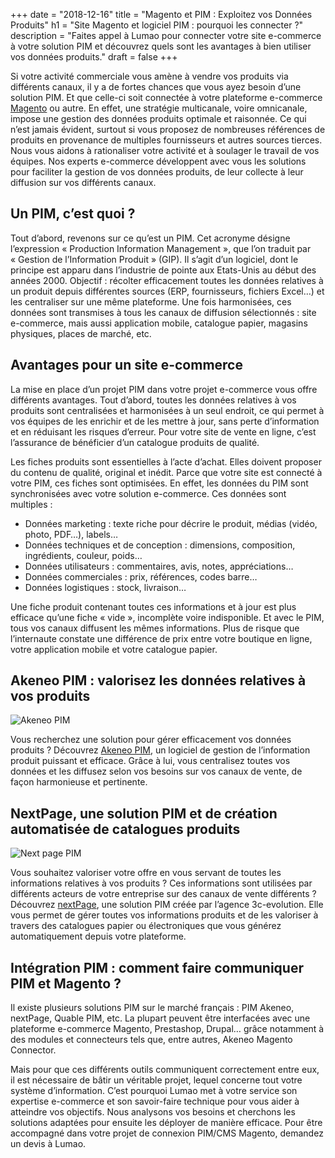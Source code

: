 +++
date = "2018-12-16"
title = "Magento et PIM : Exploitez vos Données Produits"
h1 = "Site Magento et logiciel PIM : pourquoi les connecter ?"
description = "Faites appel à Lumao pour connecter votre site e-commerce à votre solution PIM et découvrez quels sont les avantages à bien utiliser vos données produits."
draft = false
+++

Si votre activité commerciale vous amène à vendre vos produits via différents canaux, il y a de fortes
chances que vous ayez besoin d’une solution PIM. Et que celle-ci soit connectée à votre plateforme
e-commerce [Magento](/ecommerce/cms/magento/) ou autre. En effet, une stratégie multicanale, voire omnicanale, impose une
gestion des données produits optimale et raisonnée. Ce qui n’est jamais évident, surtout si vous
proposez de nombreuses références de produits en provenance de multiples fournisseurs et autres
sources tierces. Nous vous aidons à rationaliser votre activité et à soulager le travail de vos équipes.
Nos experts e-commerce développent avec vous les solutions pour faciliter la gestion de vos données
produits, de leur collecte à leur diffusion sur vos différents canaux.

## Un PIM, c’est quoi ?

Tout d’abord, revenons sur ce qu’est un PIM. Cet acronyme désigne l’expression « Production
Information Management », que l’on traduit par « Gestion de l’Information Produit » (GIP). Il s’agit
d’un logiciel, dont le principe est apparu dans l’industrie de pointe aux Etats-Unis au début des
années 2000. Objectif : récolter efficacement toutes les données relatives à un produit depuis
différentes sources (ERP, fournisseurs, fichiers Excel…) et les centraliser sur une même plateforme.
Une fois harmonisées, ces données sont transmises à tous les canaux de diffusion sélectionnés : site
e-commerce, mais aussi application mobile, catalogue papier, magasins physiques, places de marché,
etc.

## Avantages pour un site e-commerce

La mise en place d’un projet PIM dans votre projet e-commerce vous offre différents avantages. Tout
d’abord, toutes les données relatives à vos produits sont centralisées et harmonisées à un seul
endroit, ce qui permet à vos équipes de les enrichir et de les mettre à jour, sans perte d’information
et en réduisant les risques d’erreur. Pour votre site de vente en ligne, c’est l’assurance de bénéficier
d’un catalogue produits de qualité.

Les fiches produits sont essentielles à l’acte d’achat. Elles doivent proposer du contenu de qualité,
original et inédit. Parce que votre site est connecté à votre PIM, ces fiches sont optimisées. En effet,
les données du PIM sont synchronisées avec votre solution e-commerce. Ces données sont
multiples :

- Données marketing : texte riche pour décrire le produit, médias (vidéo, photo, PDF…),
labels…
- Données techniques et de conception : dimensions, composition, ingrédients, couleur,
poids…
- Données utilisateurs : commentaires, avis, notes, appréciations…
- Données commerciales : prix, références, codes barre…
- Données logistiques : stock, livraison…

Une fiche produit contenant toutes ces informations et à jour est plus efficace qu’une fiche « vide »,
incomplète voire indisponible. Et avec le PIM, tous vos canaux diffusent les mêmes informations. Plus
de risque que l’internaute constate une différence de prix entre votre boutique en ligne, votre
application mobile et votre catalogue papier.

## Akeneo PIM : valorisez les données relatives à vos produits

<img class="animate zoomIn margin-auto" src="/images/pim/Logo_akeneo.png" alt="Akeneo PIM" />

Vous recherchez une solution pour gérer efficacement vos données produits ? Découvrez [Akeneo PIM](/ecommerce/cms/magento/pim/akeneo/), un logiciel de gestion de l’information produit puissant et efficace. Grâce à lui, vous centralisez toutes vos données et les diffusez selon vos besoins sur vos canaux de vente, de façon harmonieuse et pertinente. 

## NextPage, une solution PIM et de création automatisée de catalogues produits

<img class="animate zoomIn margin-auto" src="/images/pim/nextpage-pim.png" alt="Next page PIM" />

Vous souhaitez valoriser votre offre en vous servant de toutes les informations relatives à vos produits ? Ces informations sont utilisées par différents acteurs de votre entreprise sur des canaux de vente différents ? Découvrez [nextPage](/ecommerce/cms/magento/pim/nextpage/), une solution PIM créée par l’agence 3c-evolution. Elle vous permet de gérer toutes vos informations produits et de les valoriser à travers des catalogues papier ou électroniques que vous générez automatiquement depuis votre plateforme.

## Intégration PIM : comment faire communiquer PIM et Magento ?

Il existe plusieurs solutions PIM sur le marché français : PIM Akeneo, nextPage, Quable PIM, etc. La
plupart peuvent être interfacées avec une plateforme e-commerce Magento, Prestashop, Drupal…
grâce notamment à des modules et connecteurs tels que, entre autres, Akeneo Magento Connector.

Mais pour que ces différents outils communiquent correctement entre eux, il est nécessaire de bâtir
un véritable projet, lequel concerne tout votre système d’information. C’est pourquoi Lumao met à
votre service son expertise e-commerce et son savoir-faire technique pour vous aider à atteindre vos
objectifs. Nous analysons vos besoins et cherchons les solutions adaptées pour ensuite les déployer
de manière efficace. Pour être accompagné dans votre projet de connexion PIM/CMS Magento,
demandez un devis à Lumao.